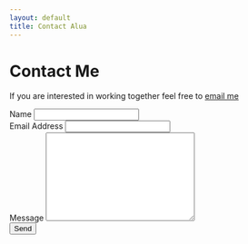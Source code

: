 ```yaml
---
layout: default
title: Contact Alua
---
```


<div id="contact">
  <h1 class="pageTitle">Contact Me</h1>
  <div class="contactContent">
    <p>If you are interested in working together feel free to <a href="mailto:alua.kinzhebayeva@gmail.com">email me</a></p>
  </div>
  <form action="http://formspree.io/Alua.Kinzhebayeva@gmail.com" method="POST">
    <label for="name">Name</label>
    <input type="text" id="name" name="name" class="full-width"><br>
    <label for="email">Email Address</label>
    <input type="email" id="email" name="_replyto" class="full-width"><br>
    <label for="message">Message</label>
    <textarea name="message" id="message" cols="30" rows="10" class="full-width"></textarea><br>
    <input type="submit" value="Send" class="button">
  </form>
</div>
